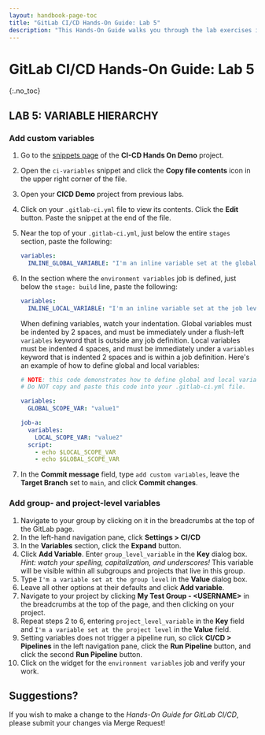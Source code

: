 ```yaml
---
layout: handbook-page-toc
title: "GitLab CI/CD Hands-On Guide: Lab 5"
description: "This Hands-On Guide walks you through the lab exercises in the GitLab CI/CD course."
---
```

# GitLab CI/CD Hands-On Guide: Lab 5
{:.no_toc}

## LAB 5: VARIABLE HIERARCHY

### Add custom variables 

1. Go to the [snippets page](https://ilt.gitlabtraining.cloud/professional-services-classes/gitlab-ci-cd/gitlab-cicd-hands-on-demo/-/snippets) of the **CI-CD Hands On Demo** project.
1. Open the `ci-variables` snippet and click the **Copy file contents** icon in the upper right corner of the file.
1. Open your **CICD Demo** project from previous labs.
1. Click on your `.gitlab-ci.yml` file to view its contents. Click the **Edit** button. Paste the snippet at the end of the file.
1. Near the top of your `.gitlab-ci.yml`, just below the entire `stages` section, paste the following:
    ```yml
    variables: 
      INLINE_GLOBAL_VARIABLE: "I'm an inline variable set at the global level of the CI/CD configuration file"
    ```
1. In the section where the `environment variables` job is defined, just below the `stage: build` line, paste the following:
    ```yml
    variables:   
      INLINE_LOCAL_VARIABLE: "I'm an inline variable set at the job level of the CI/CD configuration file"
    ```
    When defining variables, watch your indentation. Global variables must be indented by 2 spaces, and must be immediately under a flush-left `variables` keyword that is outside any job definition. Local variables must be indented 4 spaces, and must be immediately under a `variables` keyword that is indented 2 spaces and is within a job definition. Here's an example of how to define global and local variables:

    ```yml
    # NOTE: this code demonstrates how to define global and local variables. 
    # Do NOT copy and paste this code into your .gitlab-ci.yml file.

    variables:
      GLOBAL_SCOPE_VAR: "value1"
    
    job-a:
      variables:
        LOCAL_SCOPE_VAR: "value2"
      script:
        - echo $LOCAL_SCOPE_VAR
        - echo $GLOBAL_SCOPE_VAR
    ```

1. In the **Commit message** field, type `add custom variables`, leave the **Target Branch** set to `main`, and click **Commit changes**.

### Add group- and project-level variables

1. Navigate to your group by clicking on it in the breadcrumbs at the top of the GitLab page.
1. In the left-hand navigation pane, click **Settings > CI/CD**
1. In the **Variables** section, click the **Expand** button.
1. Click **Add Variable**. Enter `group_level_variable` in the **Key** dialog box. *Hint: watch your spelling, capitalization, and underscores!* This variable will be visible within all subgroups and projects that live in this group.
1. Type `I'm a variable set at the group level` in the **Value** dialog box.
1. Leave all other options at their defaults and click **Add variable**.  
1. Navigate to your project by clicking **My Test Group - \<USERNAME\>** in the breadcrumbs at the top of the page, and then clicking on your project.
1. Repeat steps 2 to 6, entering `project_level_variable` in the **Key** field and `I'm a variable set at the project level` in the **Value** field. 
1. Setting variables does not trigger a pipeline run, so click **CI/CD > Pipelines** in the left navigation pane, click the **Run Pipeline** button, and click the second **Run Pipeline** button.
1. Click on the widget for the `environment variables` job and verify your work.

## Suggestions?

If you wish to make a change to the *Hands-On Guide for GitLab CI/CD*, please submit your changes via Merge Request!
